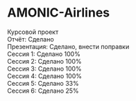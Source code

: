 # AMONIC-Airlines
Курсовой проект</br>
Отчёт: Сделано</br>
Презентация: Сделано, внести поправки</br>
Сессия 1: Сделано 100%</br>
Сессия 2: Сделано 100%</br>
Сессия 3: Сделано 100%</br>
Сессия 4: Сделано 100%</br>
Сессия 5: Сделано 33%</br>
Сессия 6: Сделано 25%
